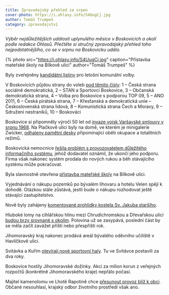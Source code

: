 ```yaml
---
title: Zpravodajský přehled za srpen
cover-photo: https://i.ohlasy.info/S4UugCj.jpg
author: Tomáš Trumpeš
category: zpravodajství
---
```


*Výběr nejdůležitějších událostí uplynulého měsíce v Boskovicích a okolí podle redakce Ohlasů. Přečtěte si stručný zpravodajský přehled toho nejpodstatnějšího, co se v srpnu na Boskovicku událo.*

{% photo src="https://i.ohlasy.info/S4UugCj.jpg" caption="Přístavba mateřské školy na Bílkově ulici" author="Tomáš Trumpeš" %}

Byly zveřejněny [kandidátní listiny](https://volby.cz/pls/kv2018/kv2211?xjazyk=CZ&xid=1&xv=12&xdz=2&xnumnuts=6201&xobec=581372) pro letošní komunální volby.

V Boskovicích půjdou strany do voleb [pod těmito čísly](http://www.boskovice.cz/losovani-volebnich-cisel-kandidatek/d-34426): 1 – Česká strana sociálně demokratická, 2 – STAN a Sportovci Boskovice, 3 – Občanská demokratická strana, 4 – Volba pro Boskovice s podporou TOP 09, 5 – ANO 2011, 6 – Česká pirátská strana, 7 – Křesťanská a demokratická unie – Československá strana lidová, 8 – Komunistická strana Čech a Moravy, 9 – Sdružení nestraníků, 10 – Boskováci

Boskovice si připomněly výročí 50 let od [invaze vojsk Varšavské smlouvy v srpnu 1968](http://www.ohlasy.info/clanky/2018/08/okupace.html). Na Plačkově ulici byly na domě, ve kterém je minigalerie Zwicker, [odhaleny pamětní desky](http://www.ohlasy.info/clanky/2018/08/slepa-ulicka.html) připomínající oběti okupace a totalitních režimů.

Boskovická nemocnice [řešila problém s provozovatelem důležitého informačního systému](http://www.ohlasy.info/clanky/2018/08/nemocnice-is.html), jehož dodavatel oznámil, že ukončí jeho podporu. Firma však nakonec systém prodala do nových rukou a běh stávajícího systému může pokračovat.

Byla slavnostně otevřena [přístavba mateřské školy](http://boskovice.cz/pristavba-ms-boskovice-byla-slavnostne-otevrena/d-34525) na Bílkově ulici.

Vyjednávání o nákupu pozemků po bývalém lihovaru a hotelu Velen spějí k dohodě. Otázkou stále zůstává, jestli bude o nákupu rozhodovat ještě stávající zastupitelstvo.

Nově byly zahájeny [komentované prohlídky kostela Sv. Jakuba staršího](http://boskovice.cz/prohlidka-kostela-sv-jakuba-s-nbsp-helenou-janikovou/d-34524).

Hluboké lomy na cihlářskou hlínu mezi Chrudichromskou a Dřevařskou ulicí [budou brzy srovnané s okolím](http://www.ohlasy.info/clanky/2018/08/rekultivace-lomu.html). Polovina už se zasypává, poslední část by se měla začít zavážet příští nebo přespříští rok.

Jihomoravský kraj nakonec prodává areál bývalého oděvního učiliště v Havlíčkově ulici.

Svitávka a Kuřim [otevírají nové sportovní haly](http://www.ohlasy.info/clanky/2018/08/haly.html). Tu ve Svitávce postavili za dva roky.

Boskovice hostily Jihomoravské dožínky. Akci za milion korun z veřejných rozpočtů (konkrétně Jihomoravského kraje) nepřálo počasí.

Majitel kamenolomu ve Lhotě Rapotině chce [přesunout provoz blíž k obci](https://blanensky.denik.cz/zpravy_region/presun-kamenolomu-kraj-je-pro-mistni-ale-nesouhlasi-priblizil-by-se-k-obci-20180902.html). Občané nesouhlasí, krajský odbor životního prostředí však ano.
